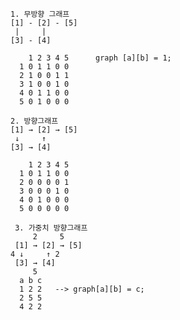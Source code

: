 


    1. 무방향 그래프
    [1] - [2] - [5]
     |     |
    [3] - [4]

        1 2 3 4 5      graph [a][b] = 1;
      1 0 1 1 0 0
      2 1 0 0 1 1
      3 1 0 0 1 0
      4 0 1 1 0 0
      5 0 1 0 0 0

    2. 방향그래프
    [1] → [2] → [5]
     ↓     ↑
    [3] → [4]

        1 2 3 4 5
      1 0 1 1 0 0
      2 0 0 0 0 1
      3 0 0 0 1 0
      4 0 1 0 0 0
      5 0 0 0 0 0

     3. 가중치 방향그래프
         2     5
     [1] → [2] → [5]
    4 ↓     ↑ 2
     [3] → [4]
         5
      a b c
      1 2 2   --> graph[a][b] = c;
      2 5 5
      4 2 2


